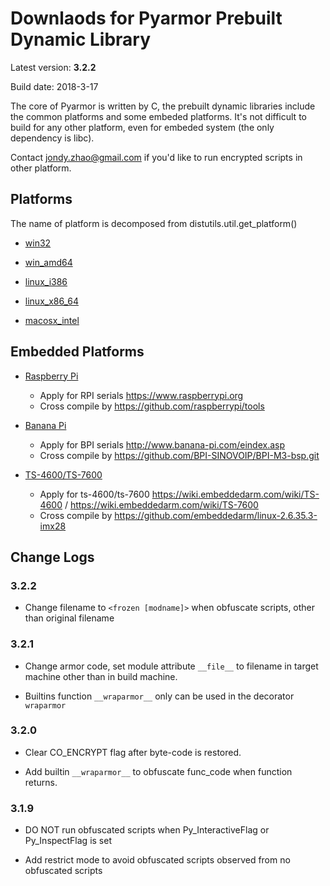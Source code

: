 # Downlaods for Pyarmor Prebuilt Dynamic Library #

Latest version: **3.2.2**

Build date: 2018-3-17

The core of Pyarmor is written by C, the prebuilt dynamic libraries
include the common platforms and some embeded platforms. It's not
difficult to build for any other platform, even for embeded system
(the only dependency is libc).

Contact <jondy.zhao@gmail.com> if you'd like to run encrypted scripts
in other platform.

## Platforms

The name of platform is decomposed from distutils.util.get_platform()

* [win32](http://pyarmor.dashingsoft.com/downloads/platforms/win32/_pytransform.dll)

* [win_amd64](http://pyarmor.dashingsoft.com/downloads/platforms/win_amd64/_pytransform.dll)

* [linux_i386](http://pyarmor.dashingsoft.com/downloads/platforms/linux_i386/_pytransform.so)

* [linux_x86_64](http://pyarmor.dashingsoft.com/downloads/platforms/linux_x86_64/_pytransform.so)

* [macosx_intel](http://pyarmor.dashingsoft.com/downloads/platforms/macosx_intel/_pytransform.dylib)

## Embedded Platforms

* [Raspberry Pi](http://pyarmor.dashingsoft.com/downloads/platforms/raspberrypi/_pytransform.so)

    * Apply for RPI serials https://www.raspberrypi.org
    * Cross compile by https://github.com/raspberrypi/tools

* [Banana Pi](http://pyarmor.dashingsoft.com/downloads/platforms/bananapi/_pytransform.so)

    * Apply for BPI serials http://www.banana-pi.com/eindex.asp
    * Cross compile by https://github.com/BPI-SINOVOIP/BPI-M3-bsp.git

* [TS-4600/TS-7600](http://pyarmor.dashingsoft.com/downloads/platforms/ts-4600/_pytransform.so)

    * Apply for ts-4600/ts-7600 https://wiki.embeddedarm.com/wiki/TS-4600 / https://wiki.embeddedarm.com/wiki/TS-7600
    * Cross compile by https://github.com/embeddedarm/linux-2.6.35.3-imx28

## Change Logs

### 3.2.2

* Change filename to `<frozen [modname]>` when obfuscate scripts, other than original filename

### 3.2.1

* Change armor code, set module attribute `__file__` to filename in target machine other than in build machine.

* Builtins function `__wraparmor__` only can be used in the decorator `wraparmor`

### 3.2.0

* Clear CO_ENCRYPT flag after byte-code is restored.

* Add builtin `__wraparmor__` to obfuscate func_code when function returns.

### 3.1.9

* DO NOT run obfuscated scripts when Py_InteractiveFlag or Py_InspectFlag is set

* Add restrict mode to avoid obfuscated scripts observed from no obfuscated scripts
